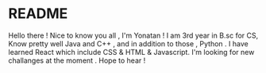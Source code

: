 # README
Hello there ! 
Nice to know you all , 
I'm Yonatan ! 
I am 3rd year in B.sc for CS, 
Know pretty well Java and C++ , 
and in addition to those , Python .
I have learned React which include CSS & HTML & Javascript. 
I'm looking for new challanges at the moment .
Hope to hear ! 
